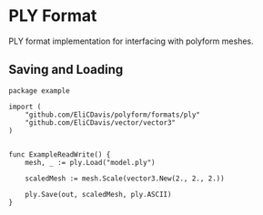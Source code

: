 # PLY Format

PLY format implementation for interfacing with polyform meshes.

## Saving and Loading

```golang
package example

import (
	"github.com/EliCDavis/polyform/formats/ply"
	"github.com/EliCDavis/vector/vector3"
)


func ExampleReadWrite() {
	mesh, _ := ply.Load("model.ply")
	
    scaledMesh := mesh.Scale(vector3.New(2., 2., 2.))

	ply.Save(out, scaledMesh, ply.ASCII)
}
```